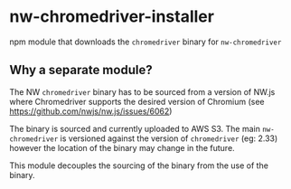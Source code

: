 # nw-chromedriver-installer

npm module that downloads the `chromedriver` binary for `nw-chromedriver`

## Why a separate module?

The NW `chromedriver` binary has to be sourced from a version of NW.js where Chromedriver supports the desired version of Chromium (see https://github.com/nwjs/nw.js/issues/6062)

The binary is sourced and currently uploaded to AWS S3. The main `nw-chromedriver` is versioned  against the version of `chromedriver` (eg: 2.33) however the location of the binary may change in the future.

This module decouples the sourcing of the binary from the use of the binary.
